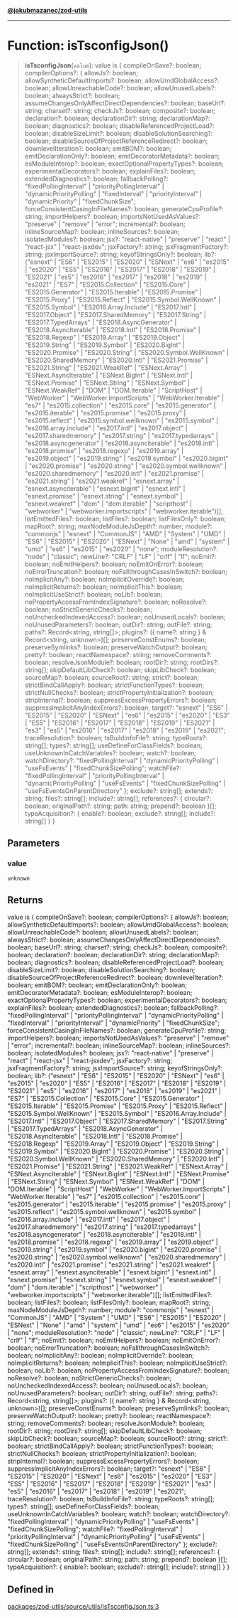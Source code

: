 [**@jakubmazanec/zod-utils**](../README.md)

---

# Function: isTsconfigJson()

> **isTsconfigJson**(`value`): value is \{ compileOnSave?: boolean; compilerOptions?: \{ allowJs?:
> boolean; allowSyntheticDefaultImports?: boolean; allowUmdGlobalAccess?: boolean;
> allowUnreachableCode?: boolean; allowUnusedLabels?: boolean; alwaysStrict?: boolean;
> assumeChangesOnlyAffectDirectDependencies?: boolean; baseUrl?: string; charset?: string; checkJs?:
> boolean; composite?: boolean; declaration?: boolean; declarationDir?: string; declarationMap?:
> boolean; diagnostics?: boolean; disableReferencedProjectLoad?: boolean; disableSizeLimit?:
> boolean; disableSolutionSearching?: boolean; disableSourceOfProjectReferenceRedirect?: boolean;
> downlevelIteration?: boolean; emitBOM?: boolean; emitDeclarationOnly?: boolean;
> emitDecoratorMetadata?: boolean; esModuleInterop?: boolean; exactOptionalPropertyTypes?: boolean;
> experimentalDecorators?: boolean; explainFiles?: boolean; extendedDiagnostics?: boolean;
> fallbackPolling?: "fixedPollingInterval" \| "priorityPollingInterval" \| "dynamicPriorityPolling"
> \| "fixedInterval" \| "priorityInterval" \| "dynamicPriority" \| "fixedChunkSize";
> forceConsistentCasingInFileNames?: boolean; generateCpuProfile?: string; importHelpers?: boolean;
> importsNotUsedAsValues?: "preserve" \| "remove" \| "error"; incremental?: boolean;
> inlineSourceMap?: boolean; inlineSources?: boolean; isolatedModules?: boolean; jsx?:
> "react-native" \| "preserve" \| "react" \| "react-jsx" \| "react-jsxdev"; jsxFactory?: string;
> jsxFragmentFactory?: string; jsxImportSource?: string; keyofStringsOnly?: boolean; lib?: ("esnext"
> \| "ES6" \| "ES2015" \| "ES2020" \| "ESNext" \| "es6" \| "es2015" \| "es2020" \| "ES5" \| "ES2016"
> \| "ES2017" \| "ES2018" \| "ES2019" \| "ES2021" \| "es5" \| "es2016" \| "es2017" \| "es2018" \|
> "es2019" \| "es2021" \| "ES7" \| "ES2015.Collection" \| "ES2015.Core" \| "ES2015.Generator" \|
> "ES2015.Iterable" \| "ES2015.Promise" \| "ES2015.Proxy" \| "ES2015.Reflect" \|
> "ES2015.Symbol.WellKnown" \| "ES2015.Symbol" \| "ES2016.Array.Include" \| "ES2017.Intl" \|
> "ES2017.Object" \| "ES2017.SharedMemory" \| "ES2017.String" \| "ES2017.TypedArrays" \|
> "ES2018.AsyncGenerator" \| "ES2018.AsyncIterable" \| "ES2018.Intl" \| "ES2018.Promise" \|
> "ES2018.Regexp" \| "ES2019.Array" \| "ES2019.Object" \| "ES2019.String" \| "ES2019.Symbol" \|
> "ES2020.BigInt" \| "ES2020.Promise" \| "ES2020.String" \| "ES2020.Symbol.WellKnown" \|
> "ES2020.SharedMemory" \| "ES2020.Intl" \| "ES2021.Promise" \| "ES2021.String" \| "ES2021.WeakRef"
> \| "ESNext.Array" \| "ESNext.AsyncIterable" \| "ESNext.BigInt" \| "ESNext.Intl" \|
> "ESNext.Promise" \| "ESNext.String" \| "ESNext.Symbol" \| "ESNext.WeakRef" \| "DOM" \|
> "DOM.Iterable" \| "ScriptHost" \| "WebWorker" \| "WebWorker.ImportScripts" \| "WebWorker.Iterable"
> \| "es7" \| "es2015.collection" \| "es2015.core" \| "es2015.generator" \| "es2015.iterable" \|
> "es2015.promise" \| "es2015.proxy" \| "es2015.reflect" \| "es2015.symbol.wellknown" \|
> "es2015.symbol" \| "es2016.array.include" \| "es2017.intl" \| "es2017.object" \|
> "es2017.sharedmemory" \| "es2017.string" \| "es2017.typedarrays" \| "es2018.asyncgenerator" \|
> "es2018.asynciterable" \| "es2018.intl" \| "es2018.promise" \| "es2018.regexp" \| "es2019.array"
> \| "es2019.object" \| "es2019.string" \| "es2019.symbol" \| "es2020.bigint" \| "es2020.promise" \|
> "es2020.string" \| "es2020.symbol.wellknown" \| "es2020.sharedmemory" \| "es2020.intl" \|
> "es2021.promise" \| "es2021.string" \| "es2021.weakref" \| "esnext.array" \|
> "esnext.asynciterable" \| "esnext.bigint" \| "esnext.intl" \| "esnext.promise" \| "esnext.string"
> \| "esnext.symbol" \| "esnext.weakref" \| "dom" \| "dom.iterable" \| "scripthost" \| "webworker"
> \| "webworker.importscripts" \| "webworker.iterable")\[\]; listEmittedFiles?: boolean; listFiles?:
> boolean; listFilesOnly?: boolean; mapRoot?: string; maxNodeModuleJsDepth?: number; module?:
> "commonjs" \| "esnext" \| "CommonJS" \| "AMD" \| "System" \| "UMD" \| "ES6" \| "ES2015" \|
> "ES2020" \| "ESNext" \| "None" \| "amd" \| "system" \| "umd" \| "es6" \| "es2015" \| "es2020" \|
> "none"; moduleResolution?: "node" \| "classic"; newLine?: "CRLF" \| "LF" \| "crlf" \| "lf";
> noEmit?: boolean; noEmitHelpers?: boolean; noEmitOnError?: boolean; noErrorTruncation?: boolean;
> noFallthroughCasesInSwitch?: boolean; noImplicitAny?: boolean; noImplicitOverride?: boolean;
> noImplicitReturns?: boolean; noImplicitThis?: boolean; noImplicitUseStrict?: boolean; noLib?:
> boolean; noPropertyAccessFromIndexSignature?: boolean; noResolve?: boolean;
> noStrictGenericChecks?: boolean; noUncheckedIndexedAccess?: boolean; noUnusedLocals?: boolean;
> noUnusedParameters?: boolean; outDir?: string; outFile?: string; paths?: Record\<string,
> string\[\]\>; plugins?: (\{ name?: string \} & Record\<string, unknown\>)\[\];
> preserveConstEnums?: boolean; preserveSymlinks?: boolean; preserveWatchOutput?: boolean; pretty?:
> boolean; reactNamespace?: string; removeComments?: boolean; resolveJsonModule?: boolean; rootDir?:
> string; rootDirs?: string\[\]; skipDefaultLibCheck?: boolean; skipLibCheck?: boolean; sourceMap?:
> boolean; sourceRoot?: string; strict?: boolean; strictBindCallApply?: boolean;
> strictFunctionTypes?: boolean; strictNullChecks?: boolean; strictPropertyInitialization?: boolean;
> stripInternal?: boolean; suppressExcessPropertyErrors?: boolean; suppressImplicitAnyIndexErrors?:
> boolean; target?: "esnext" \| "ES6" \| "ES2015" \| "ES2020" \| "ESNext" \| "es6" \| "es2015" \|
> "es2020" \| "ES3" \| "ES5" \| "ES2016" \| "ES2017" \| "ES2018" \| "ES2019" \| "ES2021" \| "es3" \|
> "es5" \| "es2016" \| "es2017" \| "es2018" \| "es2019" \| "es2021"; traceResolution?: boolean;
> tsBuildInfoFile?: string; typeRoots?: string\[\]; types?: string\[\]; useDefineForClassFields?:
> boolean; useUnknownInCatchVariables?: boolean; watch?: boolean; watchDirectory?:
> "fixedPollingInterval" \| "dynamicPriorityPolling" \| "useFsEvents" \| "fixedChunkSizePolling";
> watchFile?: "fixedPollingInterval" \| "priorityPollingInterval" \| "dynamicPriorityPolling" \|
> "useFsEvents" \| "fixedChunkSizePolling" \| "useFsEventsOnParentDirectory" \}; exclude?:
> string\[\]; extends?: string; files?: string\[\]; include?: string\[\]; references?: \{ circular?:
> boolean; originalPath?: string; path: string; prepend?: boolean \}\[\]; typeAcquisition?: \{
> enable?: boolean; exclude?: string\[\]; include?: string\[\] \} \}

## Parameters

### value

`unknown`

## Returns

value is \{ compileOnSave?: boolean; compilerOptions?: \{ allowJs?: boolean;
allowSyntheticDefaultImports?: boolean; allowUmdGlobalAccess?: boolean; allowUnreachableCode?:
boolean; allowUnusedLabels?: boolean; alwaysStrict?: boolean;
assumeChangesOnlyAffectDirectDependencies?: boolean; baseUrl?: string; charset?: string; checkJs?:
boolean; composite?: boolean; declaration?: boolean; declarationDir?: string; declarationMap?:
boolean; diagnostics?: boolean; disableReferencedProjectLoad?: boolean; disableSizeLimit?: boolean;
disableSolutionSearching?: boolean; disableSourceOfProjectReferenceRedirect?: boolean;
downlevelIteration?: boolean; emitBOM?: boolean; emitDeclarationOnly?: boolean;
emitDecoratorMetadata?: boolean; esModuleInterop?: boolean; exactOptionalPropertyTypes?: boolean;
experimentalDecorators?: boolean; explainFiles?: boolean; extendedDiagnostics?: boolean;
fallbackPolling?: "fixedPollingInterval" \| "priorityPollingInterval" \| "dynamicPriorityPolling" \|
"fixedInterval" \| "priorityInterval" \| "dynamicPriority" \| "fixedChunkSize";
forceConsistentCasingInFileNames?: boolean; generateCpuProfile?: string; importHelpers?: boolean;
importsNotUsedAsValues?: "preserve" \| "remove" \| "error"; incremental?: boolean; inlineSourceMap?:
boolean; inlineSources?: boolean; isolatedModules?: boolean; jsx?: "react-native" \| "preserve" \|
"react" \| "react-jsx" \| "react-jsxdev"; jsxFactory?: string; jsxFragmentFactory?: string;
jsxImportSource?: string; keyofStringsOnly?: boolean; lib?: ("esnext" \| "ES6" \| "ES2015" \|
"ES2020" \| "ESNext" \| "es6" \| "es2015" \| "es2020" \| "ES5" \| "ES2016" \| "ES2017" \| "ES2018"
\| "ES2019" \| "ES2021" \| "es5" \| "es2016" \| "es2017" \| "es2018" \| "es2019" \| "es2021" \|
"ES7" \| "ES2015.Collection" \| "ES2015.Core" \| "ES2015.Generator" \| "ES2015.Iterable" \|
"ES2015.Promise" \| "ES2015.Proxy" \| "ES2015.Reflect" \| "ES2015.Symbol.WellKnown" \|
"ES2015.Symbol" \| "ES2016.Array.Include" \| "ES2017.Intl" \| "ES2017.Object" \|
"ES2017.SharedMemory" \| "ES2017.String" \| "ES2017.TypedArrays" \| "ES2018.AsyncGenerator" \|
"ES2018.AsyncIterable" \| "ES2018.Intl" \| "ES2018.Promise" \| "ES2018.Regexp" \| "ES2019.Array" \|
"ES2019.Object" \| "ES2019.String" \| "ES2019.Symbol" \| "ES2020.BigInt" \| "ES2020.Promise" \|
"ES2020.String" \| "ES2020.Symbol.WellKnown" \| "ES2020.SharedMemory" \| "ES2020.Intl" \|
"ES2021.Promise" \| "ES2021.String" \| "ES2021.WeakRef" \| "ESNext.Array" \| "ESNext.AsyncIterable"
\| "ESNext.BigInt" \| "ESNext.Intl" \| "ESNext.Promise" \| "ESNext.String" \| "ESNext.Symbol" \|
"ESNext.WeakRef" \| "DOM" \| "DOM.Iterable" \| "ScriptHost" \| "WebWorker" \|
"WebWorker.ImportScripts" \| "WebWorker.Iterable" \| "es7" \| "es2015.collection" \| "es2015.core"
\| "es2015.generator" \| "es2015.iterable" \| "es2015.promise" \| "es2015.proxy" \| "es2015.reflect"
\| "es2015.symbol.wellknown" \| "es2015.symbol" \| "es2016.array.include" \| "es2017.intl" \|
"es2017.object" \| "es2017.sharedmemory" \| "es2017.string" \| "es2017.typedarrays" \|
"es2018.asyncgenerator" \| "es2018.asynciterable" \| "es2018.intl" \| "es2018.promise" \|
"es2018.regexp" \| "es2019.array" \| "es2019.object" \| "es2019.string" \| "es2019.symbol" \|
"es2020.bigint" \| "es2020.promise" \| "es2020.string" \| "es2020.symbol.wellknown" \|
"es2020.sharedmemory" \| "es2020.intl" \| "es2021.promise" \| "es2021.string" \| "es2021.weakref" \|
"esnext.array" \| "esnext.asynciterable" \| "esnext.bigint" \| "esnext.intl" \| "esnext.promise" \|
"esnext.string" \| "esnext.symbol" \| "esnext.weakref" \| "dom" \| "dom.iterable" \| "scripthost" \|
"webworker" \| "webworker.importscripts" \| "webworker.iterable")\[\]; listEmittedFiles?: boolean;
listFiles?: boolean; listFilesOnly?: boolean; mapRoot?: string; maxNodeModuleJsDepth?: number;
module?: "commonjs" \| "esnext" \| "CommonJS" \| "AMD" \| "System" \| "UMD" \| "ES6" \| "ES2015" \|
"ES2020" \| "ESNext" \| "None" \| "amd" \| "system" \| "umd" \| "es6" \| "es2015" \| "es2020" \|
"none"; moduleResolution?: "node" \| "classic"; newLine?: "CRLF" \| "LF" \| "crlf" \| "lf"; noEmit?:
boolean; noEmitHelpers?: boolean; noEmitOnError?: boolean; noErrorTruncation?: boolean;
noFallthroughCasesInSwitch?: boolean; noImplicitAny?: boolean; noImplicitOverride?: boolean;
noImplicitReturns?: boolean; noImplicitThis?: boolean; noImplicitUseStrict?: boolean; noLib?:
boolean; noPropertyAccessFromIndexSignature?: boolean; noResolve?: boolean; noStrictGenericChecks?:
boolean; noUncheckedIndexedAccess?: boolean; noUnusedLocals?: boolean; noUnusedParameters?: boolean;
outDir?: string; outFile?: string; paths?: Record\<string, string\[\]\>; plugins?: (\{ name?: string
\} & Record\<string, unknown\>)\[\]; preserveConstEnums?: boolean; preserveSymlinks?: boolean;
preserveWatchOutput?: boolean; pretty?: boolean; reactNamespace?: string; removeComments?: boolean;
resolveJsonModule?: boolean; rootDir?: string; rootDirs?: string\[\]; skipDefaultLibCheck?: boolean;
skipLibCheck?: boolean; sourceMap?: boolean; sourceRoot?: string; strict?: boolean;
strictBindCallApply?: boolean; strictFunctionTypes?: boolean; strictNullChecks?: boolean;
strictPropertyInitialization?: boolean; stripInternal?: boolean; suppressExcessPropertyErrors?:
boolean; suppressImplicitAnyIndexErrors?: boolean; target?: "esnext" \| "ES6" \| "ES2015" \|
"ES2020" \| "ESNext" \| "es6" \| "es2015" \| "es2020" \| "ES3" \| "ES5" \| "ES2016" \| "ES2017" \|
"ES2018" \| "ES2019" \| "ES2021" \| "es3" \| "es5" \| "es2016" \| "es2017" \| "es2018" \| "es2019"
\| "es2021"; traceResolution?: boolean; tsBuildInfoFile?: string; typeRoots?: string\[\]; types?:
string\[\]; useDefineForClassFields?: boolean; useUnknownInCatchVariables?: boolean; watch?:
boolean; watchDirectory?: "fixedPollingInterval" \| "dynamicPriorityPolling" \| "useFsEvents" \|
"fixedChunkSizePolling"; watchFile?: "fixedPollingInterval" \| "priorityPollingInterval" \|
"dynamicPriorityPolling" \| "useFsEvents" \| "fixedChunkSizePolling" \|
"useFsEventsOnParentDirectory" \}; exclude?: string\[\]; extends?: string; files?: string\[\];
include?: string\[\]; references?: \{ circular?: boolean; originalPath?: string; path: string;
prepend?: boolean \}\[\]; typeAcquisition?: \{ enable?: boolean; exclude?: string\[\]; include?:
string\[\] \} \}

## Defined in

[packages/zod-utils/source/utils/isTsconfigJson.ts:3](https://github.com/jakubmazanec/tools/blob/92d3fc1374d1ad6d45198d05d061e0f856a89434/packages/zod-utils/source/utils/isTsconfigJson.ts#L3)
